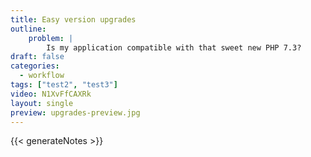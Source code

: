 ```yaml
---
title: Easy version upgrades
outline:
    problem: |
        Is my application compatible with that sweet new PHP 7.3?
draft: false
categories:
  - workflow
tags: ["test2", "test3"]
video: N1XvFfCAXRk
layout: single
preview: upgrades-preview.jpg
---
```


{{< generateNotes >}}
